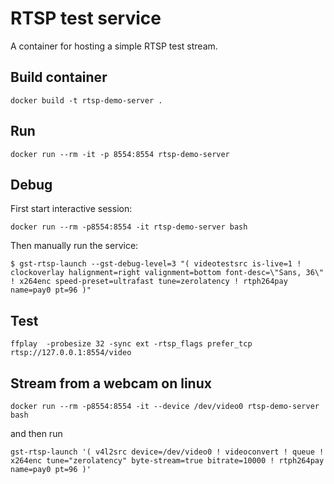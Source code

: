 # RTSP test service

A container for hosting a simple RTSP test stream.

## Build container

```
docker build -t rtsp-demo-server .
```

## Run

```
docker run --rm -it -p 8554:8554 rtsp-demo-server
```

## Debug

First start interactive session:

```
docker run --rm -p8554:8554 -it rtsp-demo-server bash
```

Then manually run the service:

```
$ gst-rtsp-launch --gst-debug-level=3 "( videotestsrc is-live=1 ! clockoverlay halignment=right valignment=bottom font-desc=\"Sans, 36\" ! x264enc speed-preset=ultrafast tune=zerolatency ! rtph264pay name=pay0 pt=96 )"
```

## Test

```
ffplay  -probesize 32 -sync ext -rtsp_flags prefer_tcp rtsp://127.0.0.1:8554/video
```


## Stream from a webcam on linux

```
docker run --rm -p8554:8554 -it --device /dev/video0 rtsp-demo-server bash
```

and then run

```
gst-rtsp-launch '( v4l2src device=/dev/video0 ! videoconvert ! queue ! x264enc tune="zerolatency" byte-stream=true bitrate=10000 ! rtph264pay name=pay0 pt=96 )'
```
